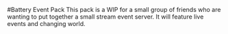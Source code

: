 #Battery Event Pack
This pack is a WIP for a small group of friends who are wanting to put together a small stream event server. It will feature live events and changing world.
